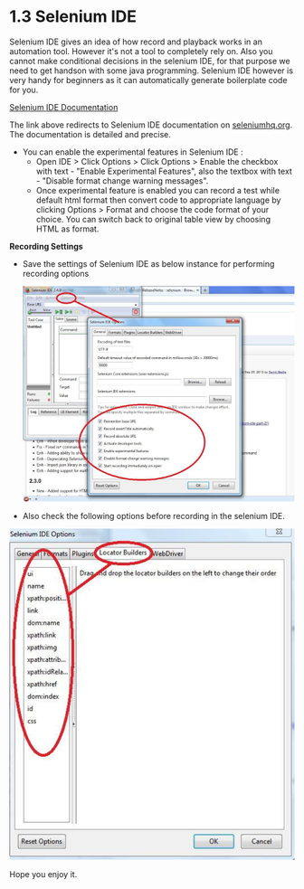 # 1.3 Selenium IDE

Selenium IDE gives an idea of how record and playback works in an automation tool. However it's not a tool to completely rely on. Also you cannot make conditional decisions in the selenium IDE, for that purpose we need to get handson with some java programming. Selenium IDE however is very handy for beginners as it can automatically generate boilerplate code for you.

[Selenium IDE Documentation](http://seleniumhq.org/docs/02_selenium_ide.jsp)

The link above redirects to Selenium IDE documentation on [seleniumhq.org](http://docs.seleniumhq.org/). The documentation is detailed and precise.

* You can enable the experimental features in Selenium IDE :
  * Open IDE &gt; Click Options &gt; Click Options &gt; Enable the checkbox with text - "Enable Experimental Features", also the textbox with text - "Disable format change warning messages".
  * Once experimental feature is enabled you can record a test while default html format then convert code to appropriate language by clicking Options &gt; Format and choose the code format of your choice. You can switch back to original table view by choosing HTML as format.

**Recording Settings**

* Save the settings of Selenium IDE as below instance for performing recording options

  ![](../.gitbook/assets/selerecordersettings.png)

* Also check the following options before recording in the selenium IDE. 

![](../.gitbook/assets/selerecordersettings_advanced.png)

Hope you enjoy it.

